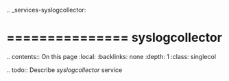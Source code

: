 .. _services-syslogcollector:

===============
syslogcollector
===============

.. contents:: On this page
    :local:
    :backlinks: none
    :depth: 1
    :class: singlecol

.. todo::
    Describe *syslogcollector* service
